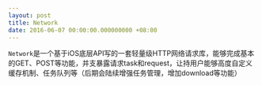 ```yaml
---
layout: post
title: Network
date: 2016-06-07 00:00:00.000000000 +08:00
---
```


`Network`是一个基于iOS底层API写的一套轻量级HTTP网络请求库，能够完成基本的GET、POST等功能，并支暴露请求task和request，让持用户能够高度自定义缓存机制、任务队列等（后期会陆续增强任务管理，增加download等功能）
<center>
<div class="github-card" data-user="DingSoung" data-repo="Network" data-width=100% data-height="177"></div>
</center>
